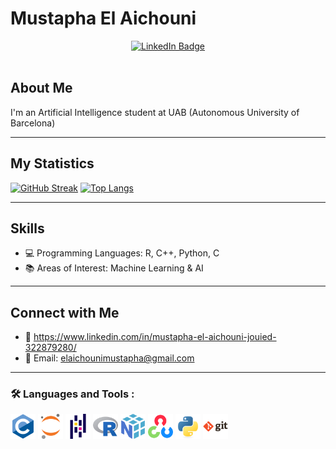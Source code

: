 # Mustapha El Aichouni


<div id="badges", align="center">
  <a href="https://www.linkedin.com/in/mustapha-el-aichouni-jouied-322879280/">
    <img src="https://img.shields.io/badge/LinkedIn-blue?style=for-the-badge&logo=linkedin&logoColor=white" alt="LinkedIn Badge"/>
  </a>
</div>

<div align="center">
  <img src="https://komarev.com/ghpvc/?username=mustaphouni04&style=flat-square&color=blue" alt=""/>
</div>

## About Me
I'm an Artificial Intelligence student at UAB (Autonomous University of Barcelona)

---
## My Statistics
[![GitHub Streak](http://github-readme-streak-stats.herokuapp.com?user=mustaphouni04&theme=dark&background=000000)](https://git.io/streak-stats)
[![Top Langs](https://github-readme-stats.vercel.app/api/top-langs/?username=mustaphouni04&layout=compact&theme=vision-friendly-dark)](https://github.com/anuraghazra/github-readme-stats)

---
## Skills
- 💻 Programming Languages: R, C++, Python, C
- 📚 Areas of Interest: Machine Learning & AI

---
## Connect with Me
- 💼 https://www.linkedin.com/in/mustapha-el-aichouni-jouied-322879280/
- 📧 Email: elaichounimustapha@gmail.com
---

### :hammer_and_wrench: Languages and Tools :
<div>
  <img src="https://github.com/devicons/devicon/blob/master/icons/c/c-original.svg" title="C" **alt="C" width="40" height="40"/>
  <img src="https://github.com/devicons/devicon/blob/master/icons/jupyter/jupyter-original.svg" title="Jupyter" **alt="Jupyter" width="40" height="40"/>
  <img src="https://github.com/devicons/devicon/blob/master/icons/pandas/pandas-original.svg" title="Pandas" **alt="Pandas" width="40" height="40"/>
  <img src="https://github.com/devicons/devicon/blob/master/icons/r/r-original.svg" title="R" **alt="R" width="40" height="40"/>
  <img src="https://github.com/devicons/devicon/blob/master/icons/numpy/numpy-original.svg" title="Numpy" **alt="Numpy" width="40" height="40"/>
  <img src="https://github.com/devicons/devicon/blob/master/icons/opencv/opencv-original.svg" title="OpenCV" **alt="OpenCV" width="40" height="40"/>
  <img src="https://github.com/devicons/devicon/blob/master/icons/python/python-original.svg" title="Python" **alt="Python" width="40" height="40"/>
  <img src="https://github.com/devicons/devicon/blob/master/icons/git/git-original-wordmark.svg" title="Git" **alt="Git" width="40" height="40"/>
</div>
